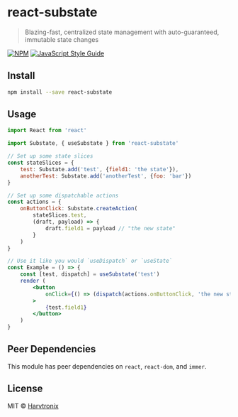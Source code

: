 # react-substate

> Blazing-fast, centralized state management with auto-guaranteed, immutable state changes

[![NPM](https://img.shields.io/npm/v/react-substate.svg)](https://www.npmjs.com/package/react-substate) [![JavaScript Style Guide](https://img.shields.io/badge/code_style-standard-brightgreen.svg)](https://standardjs.com)

## Install

```bash
npm install --save react-substate
```

## Usage

```jsx
import React from 'react'

import Substate, { useSubstate } from 'react-substate'

// Set up some state slices
const stateSlices = {
    test: Substate.add('test', {field1: 'the state'}),
    anotherTest: Substate.add('anotherTest', {foo: 'bar'})
}

// Set up some dispatchable actions
const actions = {
    onButtonClick: Substate.createAction(
        stateSlices.test,
        (draft, payload) => {
            draft.field1 = payload // "the new state"
        }
    )
}

// Use it like you would `useDispatch` or `useState`
const Example = () => {
    const [test, dispatch] = useSubstate('test')
    render (
        <button
            onClick={() => (dispatch(actions.onButtonClick, 'the new state')}
        >
            {test.field1}
        </button>
    )
}
```

## Peer Dependencies
This module has peer dependencies on `react`, `react-dom`, and `immer`.

## License

MIT © [Harvtronix](https://github.com/Harvtronix)
